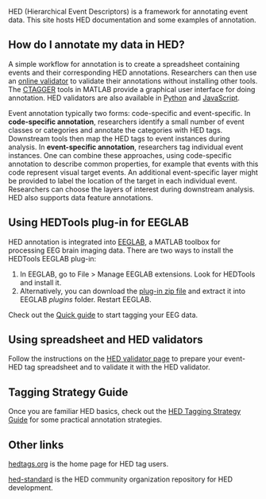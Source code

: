 HED (Hierarchical Event Descriptors) is a framework for annotating event data. This site hosts HED documentation
and some examples of annotation.

## How do I annotate my data in HED?

A simple workflow for annotation is to create a spreadsheet containing events and their corresponding HED annotations.
Researchers can then use an [online validator](http://visual.cs.utsa.edu/hed/validation) to validate their annotations without installing
other tools. The [CTAGGER](https://github.com/hed-standard/hed-matlab) tools in MATLAB provide a graphical user
interface for doing annotation. HED validators
are also available in [Python](https://github.com/hed-standard/hed-python) and 
[JavaScript](https://github.com/hed-standard/hed-javascript).  

Event annotation typically two forms: code-specific and event-specific. In **code-specific annotation**, researchers
identify a small number of event classes or categories and annotate the categories with HED tags. Downstream tools
then map the HED tags to event instances during analysis. In **event-specific annotation**, researchers tag
individual event instances. One can combine these approaches, using code-specific annotation to describe common
properties, for example that events with this code represent visual target events. An additional event-specific
layer might be provided to label the location of the target in each individual event. Researchers can choose the
layers of interest during downstream analysis. HED also supports data feature annotations.  

## Using HEDTools plug-in for EEGLAB
HED annotation is integrated into [EEGLAB](https://sccn.ucsd.edu/eeglab), a MATLAB toolbox for processing EEG brain
imaging data. There are two ways to install the HEDTools EEGLAB plug-in:
1. In EEGLAB, go to File > Manage EEGLAB extensions. Look for HEDTools and install it.
2. Alternatively, you can download the [plug-in zip file](https://github.com/hed-standard/hed-matlab/tree/master/EEGLABPlugin) and extract it into EEGLAB *plugins* folder. Restart EEGLAB.

Check out the [Quick guide](quick-guide.md) to start tagging your EEG data.

## Using spreadsheet and HED validators
Follow the instructions on the [HED validator page](http://visual.cs.utsa.edu/hed/help) to prepare your event-HED
tag spreadsheet and to validate it with the HED validator.

## Tagging Strategy Guide
Once you are familiar HED basics, check out the
[HED Tagging Strategy Guide](docs/HEDTaggingStrategyGuide.pdf) for some practical annotation strategies.

## Other links

[hedtags.org](http://hedtags.org) is the home page for HED tag users.  

[hed-standard](https://github.com/hed-standard) is the HED community organization repository for HED development.
